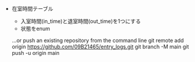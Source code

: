 - 在室時間テーブル
    - 入室時間(in_time)と退室時間(out_time)を1つにする
    - 状態をenum

    …or push an existing repository from the command line
git remote add origin https://github.com/09B21465/entry_logs.git
git branch -M main
git push -u origin main